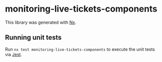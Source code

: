 # monitoring-live-tickets-components

This library was generated with [Nx](https://nx.dev).

## Running unit tests

Run `nx test monitoring-live-tickets-components` to execute the unit tests via [Jest](https://jestjs.io).
